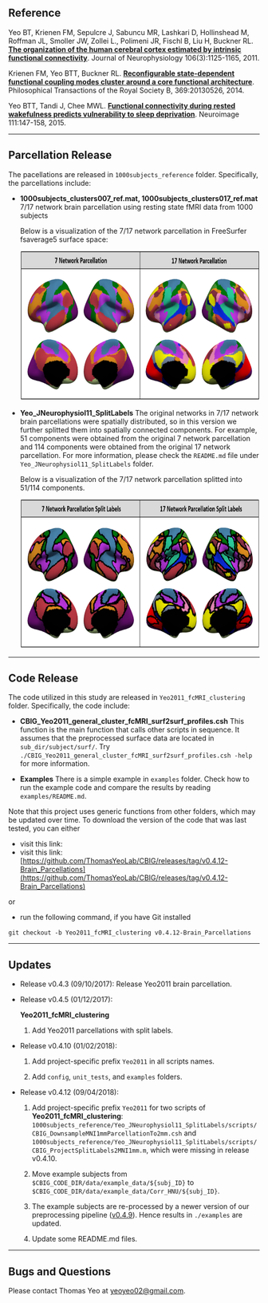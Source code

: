 ## Reference

Yeo BT, Krienen FM, Sepulcre J, Sabuncu MR, Lashkari D, Hollinshead M, Roffman JL, Smoller JW, Zollei L., Polimeni JR, Fischl B, Liu H, Buckner RL. [**The organization of the human cerebral cortex estimated by intrinsic functional connectivity**](http://www.ncbi.nlm.nih.gov/pubmed/21653723). Journal of Neurophysiology 106(3):1125-1165, 2011.

Krienen FM, Yeo BTT, Buckner RL. [**Reconfigurable state-dependent functional coupling modes cluster around a core functional architecture**](http://people.csail.mit.edu/ythomas/publications/2014TaskDependentCouplingModes-PTBS.pdf). Philosophical Transactions of the Royal Society B, 369:20130526, 2014.

Yeo BTT, Tandi J, Chee MWL. [**Functional connectivity during rested wakefulness predicts vulnerability to sleep deprivation**](http://people.csail.mit.edu/ythomas/publications/2015SleepDeprivation-NeuroImage.pdf). Neuroimage 111:147-158, 2015. 


----

## Parcellation Release
The pacellations are released in `1000subjects_reference` folder. Specifically, the parcellations include:

- **1000subjects_clusters007_ref.mat, 1000subjects_clusters017_ref.mat**
7/17 network brain parcellation using resting state fMRI data from 1000 subjects

    Below is a visualization of the 7/17 network parcellation in FreeSurfer fsaverage5 surface space:


    <img src="readme_figures/Yeo2011_network_parcellation_fs5.png" height="300" />

- **Yeo_JNeurophysiol11_SplitLabels**
The original networks in 7/17 network brain parcellations were spatially distributed, so in this version we further splitted them into spatially connected components. For example, 51 components were obtained from the original 7 network parcellation and 114 components were obtained from the original 17 network parcellation. For more information, please check the `README.md` file under `Yeo_JNeurophysiol11_SplitLabels` folder.

    Below is a visualization of the 7/17 network parcellation splitted into 51/114 components.


    <img src="readme_figures/Yeo2011_network_parcellation_splitlabels_fs5.png" height="300" />

----

## Code Release
The code utilized in this study are released in `Yeo2011_fcMRI_clustering` folder. Specifically, the code include:
- **CBIG_Yeo2011_general_cluster_fcMRI_surf2surf_profiles.csh**
This function is the main function that calls other scripts in sequence. It assumes that the preprocessed surface data are located in `sub_dir/subject/surf/`. Try `./CBIG_Yeo2011_general_cluster_fcMRI_surf2surf_profiles.csh -help` for more information.

- **Examples**
There is a simple example in `examples` folder. Check how to run the example code and compare the results by reading `examples/README.md`.


Note that this project uses generic functions from other folders, which may be updated over time. To download the version of the code that was last tested, you can either

- visit this link:
- visit this link: [https://github.com/ThomasYeoLab/CBIG/releases/tag/v0.4.12-Brain_Parcellations](https://github.com/ThomasYeoLab/CBIG/releases/tag/v0.4.12-Brain_Parcellations)

or

- run the following command, if you have Git installed
 
```
git checkout -b Yeo2011_fcMRI_clustering v0.4.12-Brain_Parcellations
```

----

## Updates
- Release v0.4.3 (09/10/2017): Release Yeo2011 brain parcellation.
- Release v0.4.5 (01/12/2017):

	**Yeo2011_fcMRI_clustering**
	
	1. Add Yeo2011 parcellations with split labels.
	
- Release v0.4.10 (01/02/2018):

    1. Add project-specific prefix `Yeo2011` in all scripts names.
    
    2. Add `config`, `unit_tests`, and `examples` folders.
    
- Release v0.4.12 (09/04/2018): 

    1. Add project-specific prefix `Yeo2011` for two scripts of **Yeo2011_fcMRI_clustering**: `1000subjects_reference/Yeo_JNeurophysiol11_SplitLabels/scripts/CBIG_DownsampleMNI1mmParcellationTo2mm.csh` and `1000subjects_reference/Yeo_JNeurophysiol11_SplitLabels/scripts/CBIG_ProjectSplitLabels2MNI1mm.m`, which were missing in release v0.4.10.
    
    2. Move example subjects from `$CBIG_CODE_DIR/data/example_data/${subj_ID}` to `$CBIG_CODE_DIR/data/example_data/Corr_HNU/${subj_ID}`.
    
    3. The example subjects are re-processed by a newer version of our preprocessing pipeline ([v0.4.9](https://github.com/ThomasYeoLab/CBIG/releases/tag/v0.4.9-CBIG_fMRI_Preprocessing)). Hence results in `./examples` are updated.
    
    4. Update some README.md files.
 
----

## Bugs and Questions

Please contact Thomas Yeo at yeoyeo02@gmail.com.

